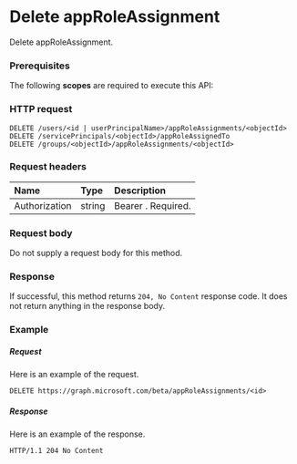 # Delete appRoleAssignment

Delete appRoleAssignment.
### Prerequisites
The following **scopes** are required to execute this API: 
### HTTP request
<!-- { "blockType": "ignored" } -->
```http
DELETE /users/<id | userPrincipalName>/appRoleAssignments/<objectId>
DELETE /servicePrincipals/<objectId>/appRoleAssignedTo
DELETE /groups/<objectId>/appRoleAssignments/<objectId>

```
### Request headers
| Name       | Type | Description|
|:---------------|:--------|:----------|
| Authorization  | string  | Bearer <token>. Required. |

### Request body
Do not supply a request body for this method.


### Response
If successful, this method returns `204, No Content` response code. It does not return anything in the response body.

### Example
##### Request
Here is an example of the request.
<!-- {
  "blockType": "request",
  "name": "delete_approleassignment"
}-->
```http
DELETE https://graph.microsoft.com/beta/appRoleAssignments/<id>
```
##### Response
Here is an example of the response. 
<!-- {
  "blockType": "response",
  "truncated": true
} -->
```http
HTTP/1.1 204 No Content
```

<!-- uuid: 8fcb5dbc-d5aa-4681-8e31-b001d5168d79
2015-10-25 14:57:30 UTC -->
<!-- {
  "type": "#page.annotation",
  "description": "Delete appRoleAssignment",
  "keywords": "",
  "section": "documentation",
  "tocPath": ""
}-->